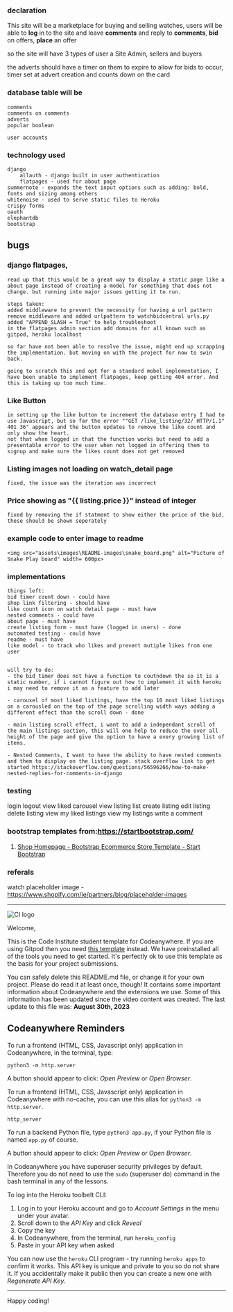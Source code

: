 ### declaration
This site will be a marketplace for buying and selling watches, users will be able to **log** in to the site and leave **comments** and reply to **comments**, **bid** on offers, **place** an offer

so the site will have 3 types of user a Site Admin, sellers and buyers

the adverts should have a timer on them to expire to allow for bids to occur, timer set at advert creation and counts down on the card

### database table will be
	comments
	comments on comments
	adverts
	popular boolean
		
	user accounts

### technology used
	django
		allauth - django built in user authentication 
		flatpages - used for about page
	summernote - expands the text input options such as adding: bold, fonts and sizing among others
	whitenoise - used to serve static files to Heroku
	crispy forms
	oauth
	elephantdb
	bootstrap

## bugs

### django flatpages, 
	read up that this would be a great way to display a static page like a about page instead of creating a model for something that does not change. but running into major issues getting it to run.

	steps taken:
	added middleware to prevent the necessity for having a url pattern
	remove middleware and added urlpattern to watchbidcentral urls.py
	added "APPEND_SLASH = True" to help troubleshoot
	in the flatpages admin section add domains for all known such as gitpod, heroku localhost

	so far have not been able to resolve the issue, might end up scrapping the implementation. but moving on with the project for now to swin back.

	going to scratch this and opt for a standard mobel implementation, I have been unable to implement flatpages, keep getting 404 error. And this is taking up too much time.

### Like Button
	in setting up the like button to increment the database entry I had to use Javascript, but so far the error ""GET /like_listing/32/ HTTP/1.1" 401 36" appears and the button updates to remove the like count and only show the heart. 
	not that when logged in that the function works but need to add a presentable error to the user when not logged in offering them to signup and make sure the likes count does not get removed

### Listing images not loading on watch_detail page
	fixed, the issue was the iteration was incorrect
	

### Price showing as "{{ listing.price }}" instead of integer
	fixed by removing the if statment to show either the price of the bid, these should be shown seperately


### example code to enter image to readme
	<img src="assets\images\README-images\snake_board.png" alt="Picture of Snake Play board" width= 600px>

### implementations

	things left:
	bid timer count down - could have
	shop link filtering - should have
	like count icon on watch detail page - must have
	nested comments - could have
	about page - must have
	create listing form - must have (logged in users) - done
	automated testing - could have
	readme - must have
	like model - to track who likes and prevent mutiple likes from one user
	

	will try to do:
	- the bid_timer does not have a function to coutndown the so it is a static number, if i cannot figure out how to implement it with heroku i may need to remove it as a feature to add later

	- carousel of most liked listings, have the top 10 most liked listings on a carousled on the top of the page scrolling width ways adding a different effect than the scroll down - done

	- main listing scroll effect, i want to add a independant scroll of the main listings section, this will one help to reduce the over all height of the page and give the option to have a every growing list of items.

 	- Nested Comments, I want to have the ability to have nested comments and them to display on the listing page. stack overflow link to get started https://stackoverflow.com/questions/56596266/how-to-make-nested-replies-for-comments-in-django
	
### testing

login
logout
view liked carousel
view listing list
create listing
edit listing
delete listing
view my liked listings
view my listings
write a comment

### bootstrap templates from:https://startbootstrap.com/

1. [Shop Homepage - Bootstrap Ecommerce Store Template - Start Bootstrap](https://startbootstrap.com/template/shop-homepage)

### referals

watch placeholder image - https://www.shopify.com/ie/partners/blog/placeholder-images

























---






![CI logo](https://codeinstitute.s3.amazonaws.com/fullstack/ci_logo_small.png)

Welcome,

This is the Code Institute student template for Codeanywhere. If you are using Gitpod then you need [this template](https://github.com/Code-Institute-Org/gitpod-full-template) instead.  We have preinstalled all of the tools you need to get started. It's perfectly ok to use this template as the basis for your project submissions.

You can safely delete this README.md file, or change it for your own project. Please do read it at least once, though! It contains some important information about Codeanywhere and the extensions we use. Some of this information has been updated since the video content was created. The last update to this file was: **August 30th, 2023**

## Codeanywhere Reminders

To run a frontend (HTML, CSS, Javascript only) application in Codeanywhere, in the terminal, type:

`python3 -m http.server`

A button should appear to click: _Open Preview_ or _Open Browser_.

To run a frontend (HTML, CSS, Javascript only) application in Codeanywhere with no-cache, you can use this alias for `python3 -m http.server`.

`http_server`

To run a backend Python file, type `python3 app.py`, if your Python file is named `app.py` of course.

A button should appear to click: _Open Preview_ or _Open Browser_.

In Codeanywhere you have superuser security privileges by default. Therefore you do not need to use the `sudo` (superuser do) command in the bash terminal in any of the lessons.

To log into the Heroku toolbelt CLI:

1. Log in to your Heroku account and go to _Account Settings_ in the menu under your avatar.
2. Scroll down to the _API Key_ and click _Reveal_
3. Copy the key
4. In Codeanywhere, from the terminal, run `heroku_config`
5. Paste in your API key when asked

You can now use the `heroku` CLI program - try running `heroku apps` to confirm it works. This API key is unique and private to you so do not share it. If you accidentally make it public then you can create a new one with _Regenerate API Key_.

---

Happy coding!
